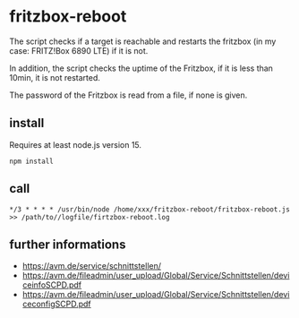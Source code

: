 # fritzbox-reboot
The script checks if a target is reachable and restarts the fritzbox (in my case: FRITZ!Box 6890 LTE) if it is not.

In addition, the script checks the uptime of the Fritzbox, if it is less than 10min, it is not restarted.

The password of the Fritzbox is read from a file, if none is given.

## install
Requires at least node.js version 15.

    npm install 

## call
    */3 * * * * /usr/bin/node /home/xxx/fritzbox-reboot/fritzbox-reboot.js >> /path/to//logfile/firtzbox-reboot.log

## further informations
* https://avm.de/service/schnittstellen/
* https://avm.de/fileadmin/user_upload/Global/Service/Schnittstellen/deviceinfoSCPD.pdf
* https://avm.de/fileadmin/user_upload/Global/Service/Schnittstellen/deviceconfigSCPD.pdf
